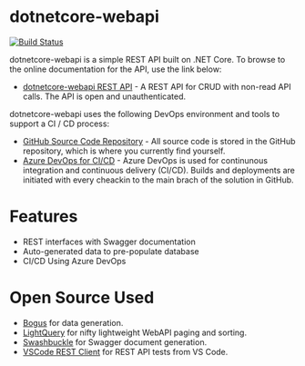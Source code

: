 # dotnetcore-webapi
[![Build Status](https://beckshome.visualstudio.com/dotnetcore-webapi/_apis/build/status/thbst16.dotnetcore-webapi?branchName=main)](https://beckshome.visualstudio.com/dotnetcore-webapi/_build/latest?definitionId=6&branchName=main)

dotnetcore-webapi is a simple REST API built on .NET Core. To browse to the online documentation for the API, use the link below:
* [dotnetcore-webapi REST API](https://beckshome-webapi.azurewebsites.net/swagger/index.html) - A REST API for CRUD with non-read API calls. The API is open and unauthenticated.

dotnetcore-webapi uses the following DevOps environment and tools to support a CI / CD process:
* [GitHub Source Code Repository](https://github.com/thbst16/dotnetcore-webapi) - All source code is stored in the GitHub repository, which is where you currently find yourself.
* [Azure DevOps for CI/CD](https://beckshome.visualstudio.com/dotnetcore-webapi/_build) - Azure DevOps is used for continunous integration and continuous delivery (CI/CD). Builds and deployments are initiated with every cheackin to the main brach of the solution in GitHub.

# Features

* REST interfaces with Swagger documentation
* Auto-generated data to pre-populate database
* CI/CD Using Azure DevOps

# Open Source Used

* [Bogus](https://github.com/bchavez/Bogus) for data generation.
* [LightQuery](https://github.com/GeorgDangl/LightQuery) for nifty lightweight WebAPI paging and sorting.
* [Swashbuckle](https://github.com/domaindrivendev/Swashbuckle) for Swagger document generation.
* [VSCode REST Client](https://github.com/Huachao/vscode-restclient/blob/master/README.md) for REST API tests from VS Code. 